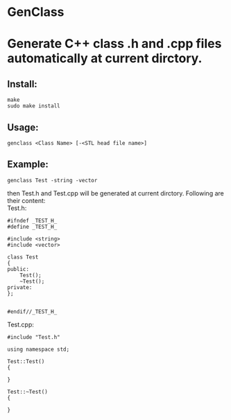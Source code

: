 # GenClass
Generate C++ class .h and .cpp files automatically at current dirctory.
===

Install:
---
    make
    sudo make install

Usage:
---
    genclass <Class Name> [-<STL head file name>]

Example:
---
    genclass Test -string -vector
then Test.h and Test.cpp will be generated at current dirctory.
Following are their content:</br>
Test.h:</br>
    
    #ifndef _TEST_H_
    #define _TEST_H_
    
    #include <string>
    #include <vector>
    
    class Test
    {
    public:
        Test();
        ~Test();
    private:
    };
    
    
    #endif//_TEST_H_
    
    
Test.cpp:</br>
    
    #include "Test.h"
    
    using namespace std;
    
    Test::Test()
    {
    
    }
    
    Test::~Test()
    {
    
    }
    
    
